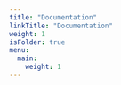 ```yaml
---
title: "Documentation"
linkTitle: "Documentation"
weight: 1
isFolder: true
menu:
  main:
    weight: 1
---
```

